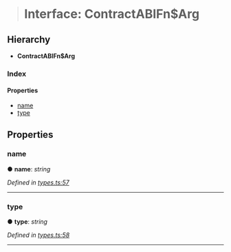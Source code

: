 > # Interface: ContractABIFn$Arg

## Hierarchy

* **ContractABIFn$Arg**

### Index

#### Properties

* [name](_types_.contractabifn_arg.md#name)
* [type](_types_.contractabifn_arg.md#type)

## Properties

###  name

● **name**: *string*

*Defined in [types.ts:57](https://github.com/polkadot-js/api/blob/ed19ba9/packages/api-contract/src/types.ts#L57)*

___

###  type

● **type**: *string*

*Defined in [types.ts:58](https://github.com/polkadot-js/api/blob/ed19ba9/packages/api-contract/src/types.ts#L58)*

___